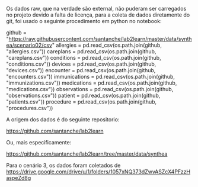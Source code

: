 Os dados raw, que na verdade são external, não puderam ser carregados no projeto devido a falta de licença, para a coleta de dados diretamente do git, foi usado o seguinte procedimento em python no notebook:

github = "https://raw.githubusercontent.com/santanche/lab2learn/master/data/synthea/scenario02/csv"
allergies = pd.read_csv(os.path.join(github, "allergies.csv"))
careplans = pd.read_csv(os.path.join(github, "careplans.csv"))
conditions = pd.read_csv(os.path.join(github, "conditions.csv"))
devices = pd.read_csv(os.path.join(github, "devices.csv"))
encounter = pd.read_csv(os.path.join(github, "encounters.csv"))
immunications = pd.read_csv(os.path.join(github, "immunizations.csv"))
medications = pd.read_csv(os.path.join(github, "medications.csv"))
observations = pd.read_csv(os.path.join(github, "observations.csv"))
patient = pd.read_csv(os.path.join(github, "patients.csv"))
procedure = pd.read_csv(os.path.join(github, "procedures.csv"))

A origem dos dados é do seguinte repositorio:

https://github.com/santanche/lab2learn

Ou, mais especificamente:

https://github.com/santanche/lab2learn/tree/master/data/synthea

Para o cenário 3, os dados foram coletados de https://drive.google.com/drive/u/1/folders/1057xNQ373dZwvASZcX4PFzzHaspeZd8g
